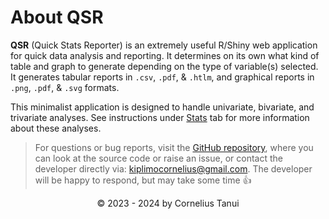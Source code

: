 # About QSR

**QSR** (Quick Stats Reporter) is an extremely useful R/Shiny web application for quick data analysis and reporting. It determines on its own what kind of table and graph to generate depending on the type of variable(s) selected. It generates tabular reports in `.csv`, `.pdf`, & `.htlm`, and graphical reports in `.png`, `.pdf`, & `.svg` formats. 

This minimalist application is designed to handle univariate, bivariate, and trivariate analyses. See instructions under <u>Stats</u> tab for more information about these analyses. 

> For questions or bug reports, visit the [GitHub repository](https://github.com/corneliustanui/StatsReporter), where you can look at the source code or raise an issue, or contact the developer directly via: [kiplimocornelius\@gmail.com](mailto:kiplimocornelius@gmail.com). The developer will be happy to respond, but may take some time 👍

[//]: # (<footer> <a id = "copyright"> © 2023 - 2024 by Cornelius Tanui </a> </footer>)

<footer id = "footer"> <a id = "copyright" style = "margin: 0 auto; display:block; text-align: center"> © 2023 - 2024 by Cornelius Tanui </a> </footer>
